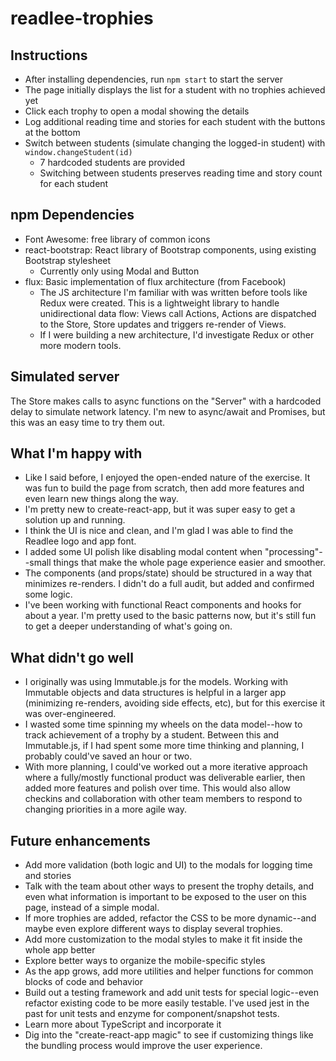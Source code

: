 # readlee-trophies

## Instructions

* After installing dependencies, run `npm start` to start the server
* The page initially displays the list for a student with no trophies achieved yet
* Click each trophy to open a modal showing the details
* Log additional reading time and stories for each student with the buttons at the bottom
* Switch between students (simulate changing the logged-in student) with `window.changeStudent(id)`
  * 7 hardcoded students are provided
  * Switching between students preserves reading time and story count for each student

## npm Dependencies

* Font Awesome: free library of common icons
* react-bootstrap: React library of Bootstrap components, using existing Bootstrap stylesheet
  * Currently only using Modal and Button
* flux: Basic implementation of flux architecture (from Facebook)
  * The JS architecture I'm familiar with was written before tools like Redux were created.
  This is a lightweight library to handle unidirectional data flow: Views call Actions,
  Actions are dispatched to the Store, Store updates and triggers re-render of Views.
  * If I were building a new architecture, I'd investigate Redux or other more modern tools.

## Simulated server

The Store makes calls to async functions on the "Server" with a hardcoded delay to
simulate network latency. I'm new to async/await and Promises, but this was an easy time
to try them out.

## What I'm happy with

* Like I said before, I enjoyed the open-ended nature of the exercise. It was fun to
build the page from scratch, then add more features and even learn new things along
the way.
* I'm pretty new to create-react-app, but it was super easy to get a solution up and
running.
* I think the UI is nice and clean, and I'm glad I was able to find the Readlee logo
and app font.
* I added some UI polish like disabling modal content when "processing"--small things
that make the whole page experience easier and smoother.
* The components (and props/state) should be structured in a way that minimizes
re-renders. I didn't do a full audit, but added and confirmed some logic.
* I've been working with functional React components and hooks for about a year. I'm
pretty used to the basic patterns now, but it's still fun to get a deeper understanding
of what's going on.

## What didn't go well

* I originally was using Immutable.js for the models. Working with Immutable objects
and data structures is helpful in a larger app (minimizing re-renders, avoiding side
effects, etc), but for this exercise it was over-engineered.
* I wasted some time spinning my wheels on the data model--how to track achievement
of a trophy by a student. Between this and Immutable.js, if I had spent some more
time thinking and planning, I probably could've saved an hour or two.
* With more planning, I could've worked out a more iterative approach where a fully/mostly
functional product was deliverable earlier, then added more features and polish over
time. This would also allow checkins and collaboration with other team members to
respond to changing priorities in a more agile way.

## Future enhancements

* Add more validation (both logic and UI) to the modals for logging time and stories
* Talk with the team about other ways to present the trophy details, and even what
information is important to be exposed to the user on this page, instead of a simple
modal.
* If more trophies are added, refactor the CSS to be more dynamic--and maybe even
explore different ways to display several trophies.
* Add more customization to the modal styles to make it fit inside the whole app better
* Explore better ways to organize the mobile-specific styles
* As the app grows, add more utilities and helper functions for common blocks of code
and behavior
* Build out a testing framework and add unit tests for special logic--even refactor
existing code to be more easily testable. I've used jest in the past for unit tests
and enzyme for component/snapshot tests.
* Learn more about TypeScript and incorporate it
* Dig into the "create-react-app magic" to see if customizing things like the bundling
process would improve the user experience.